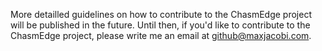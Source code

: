 More detailled guidelines on how to contribute to the ChasmEdge project will be published in the future. Until then, if you'd like to contribute to the ChasmEdge project, please write me an email at [github@maxjacobi.com](mailto:github@maxjacobi.com).
